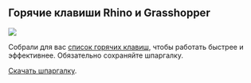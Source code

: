## Горячие клавиши Rhino и Grasshopper

![](/img/RHN_72/image.jpeg#rounded)

Собрали для вас [список горячих клавиш](https://softculture.cc/blog/entries/articles/goryachie-klavishi-rhino-grass), чтобы работать быстрее и эффективнее. Обязательно сохраняйте шпаргалку. 

[Скачать шпаргалку](https://study.softculture.cc/img/RHN_72/B413_Soft_Culture_Goryachie_Klavishi_Rhino_Grass.pdf).